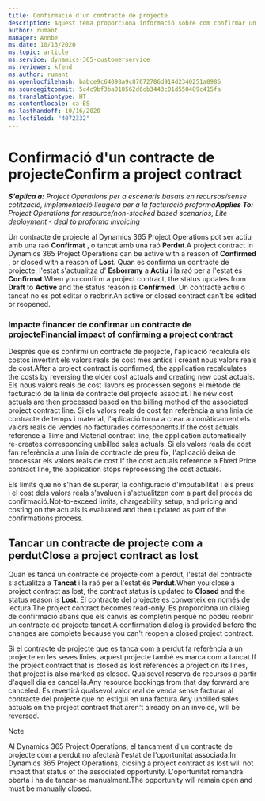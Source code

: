 ```yaml
---
title: Confirmació d'un contracte de projecte
description: Aquest tema proporciona informació sobre com confirmar un contracte al Project Operations.
author: rumant
manager: Annbe
ms.date: 10/13/2020
ms.topic: article
ms.service: dynamics-365-customerservice
ms.reviewer: kfend
ms.author: rumant
ms.openlocfilehash: babce9c64098a9c87072786d914d2340251a8986
ms.sourcegitcommit: 5c4c9bf3ba018562d6cb3443c01d550489c415fa
ms.translationtype: HT
ms.contentlocale: ca-ES
ms.lasthandoff: 10/16/2020
ms.locfileid: "4072332"
---
```

# <a name="confirm-a-project-contract"></a><span data-ttu-id="f1015-103">Confirmació d'un contracte de projecte</span><span class="sxs-lookup"><span data-stu-id="f1015-103">Confirm a project contract</span></span>

<span data-ttu-id="f1015-104">_**S'aplica a:** Project Operations per a escenaris basats en recursos/sense cotització, implementació lleugera per a la facturació proforma_</span><span class="sxs-lookup"><span data-stu-id="f1015-104">_**Applies To:** Project Operations for resource/non-stocked based scenarios, Lite deployment - deal to proforma invoicing_</span></span>

<span data-ttu-id="f1015-105">Un contracte de projecte al Dynamics 365 Project Operations pot ser actiu amb una raó **Confirmat** , o tancat amb una raó **Perdut**.</span><span class="sxs-lookup"><span data-stu-id="f1015-105">A project contract in Dynamics 365 Project Operations can be active with a reason of **Confirmed** , or closed with a reason of **Lost**.</span></span> <span data-ttu-id="f1015-106">Quan es confirma un contracte de projecte, l'estat s'actualitza d' **Esborrany** a **Actiu** i la raó per a l'estat és **Confirmat**.</span><span class="sxs-lookup"><span data-stu-id="f1015-106">When you confirm a project contract, the status updates from **Draft** to **Active** and the status reason is **Confirmed**.</span></span> <span data-ttu-id="f1015-107">Un contracte actiu o tancat no es pot editar o reobrir.</span><span class="sxs-lookup"><span data-stu-id="f1015-107">An active or closed contract can't be edited or reopened.</span></span> 

### <a name="financial-impact-of-confirming-a-project-contract"></a><span data-ttu-id="f1015-108">Impacte financer de confirmar un contracte de projecte</span><span class="sxs-lookup"><span data-stu-id="f1015-108">Financial impact of confirming a project contract</span></span>

<span data-ttu-id="f1015-109">Després que es confirmi un contracte de projecte, l'aplicació recalcula els costos invertint els valors reals de cost més antics i creant nous valors reals de cost.</span><span class="sxs-lookup"><span data-stu-id="f1015-109">After a project contract is confirmed, the application recalculates the costs by reversing the older cost actuals and creating new cost actuals.</span></span> <span data-ttu-id="f1015-110">Els nous valors reals de cost llavors es processen segons el mètode de facturació de la línia de contracte del projecte associat.</span><span class="sxs-lookup"><span data-stu-id="f1015-110">The new cost actuals are then processed based on the billing method of the associated project contract line.</span></span> <span data-ttu-id="f1015-111">Si els valors reals de cost fan referència a una línia de contracte de temps i material, l'aplicació torna a crear automàticament els valors reals de vendes no facturades corresponents.</span><span class="sxs-lookup"><span data-stu-id="f1015-111">If the cost actuals reference a Time and Material contract line, the application automatically re-creates corresponding unbilled sales actuals.</span></span> <span data-ttu-id="f1015-112">Si els valors reals de cost fan referència a una línia de contracte de preu fix, l'aplicació deixa de processar els valors reals de cost.</span><span class="sxs-lookup"><span data-stu-id="f1015-112">If the cost actuals reference a Fixed Price contract line, the application stops reprocessing the cost actuals.</span></span>

<span data-ttu-id="f1015-113">Els límits que no s'han de superar, la configuració d'imputabilitat i els preus i el cost dels valors reals s'avaluen i s'actualitzen com a part del procés de confirmació.</span><span class="sxs-lookup"><span data-stu-id="f1015-113">Not-to-exceed limits, chargeability setup, and pricing and costing on the actuals is evaluated and then updated as part of the confirmations process.</span></span>

## <a name="close-a-project-contract-as-lost"></a><span data-ttu-id="f1015-114">Tancar un contracte de projecte com a perdut</span><span class="sxs-lookup"><span data-stu-id="f1015-114">Close a project contract as lost</span></span>

<span data-ttu-id="f1015-115">Quan es tanca un contracte de projecte com a perdut, l'estat del contracte s'actualitza a **Tancat** i la raó per a l'estat és **Perdut**.</span><span class="sxs-lookup"><span data-stu-id="f1015-115">When you close a project contract as lost, the contract status is updated to **Closed** and the status reason is **Lost**.</span></span> <span data-ttu-id="f1015-116">El contracte del projecte es converteix en només de lectura.</span><span class="sxs-lookup"><span data-stu-id="f1015-116">The project contract becomes read-only.</span></span> <span data-ttu-id="f1015-117">Es proporciona un diàleg de confirmació abans que els canvis es completin perquè no podeu reobrir un contracte de projecte tancat.</span><span class="sxs-lookup"><span data-stu-id="f1015-117">A confirmation dialog is provided before the changes are complete because you can't reopen a closed project contract.</span></span>

<span data-ttu-id="f1015-118">Si el contracte de projecte que es tanca com a perdut fa referència a un projecte en les seves línies, aquest projecte també es marca com a tancat.</span><span class="sxs-lookup"><span data-stu-id="f1015-118">If the project contract that is closed as lost references a project on its lines, that project is also marked as closed.</span></span> <span data-ttu-id="f1015-119">Qualsevol reserva de recursos a partir d'aquell dia es cancel·la.</span><span class="sxs-lookup"><span data-stu-id="f1015-119">Any resource bookings from that day forward are canceled.</span></span> <span data-ttu-id="f1015-120">Es revertirà qualsevol valor real de venda sense facturar al contracte del projecte que no estigui en una factura.</span><span class="sxs-lookup"><span data-stu-id="f1015-120">Any unbilled sales actuals on the project contract that aren't already on an invoice, will be reversed.</span></span>

> [!NOTE]
> <span data-ttu-id="f1015-121">Al Dynamics 365 Project Operations, el tancament d'un contracte de projecte com a perdut no afectarà l'estat de l'oportunitat associada.</span><span class="sxs-lookup"><span data-stu-id="f1015-121">In Dynamics 365 Project Operations, closing a project contract as lost will not impact that status of the associated opportunity.</span></span> <span data-ttu-id="f1015-122">L'oportunitat romandrà oberta i ha de tancar-se manualment.</span><span class="sxs-lookup"><span data-stu-id="f1015-122">The opportunity will remain open and must be manually closed.</span></span>
